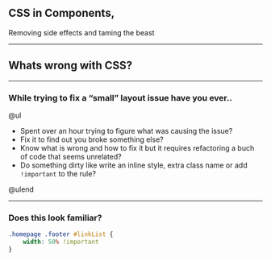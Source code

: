 ## CSS in Components,
Removing side effects and taming the beast

---

## Whats wrong with CSS?

---
### While trying to fix a “small” layout issue have you ever..


@ul

- Spent over an hour trying to figure what was causing the issue?
- Fix it to find out you broke something else?
- Know what is wrong and how to fix it but it requires refactoring a buch of code that seems unrelated?
- Do something dirty like write an inline style, extra class name or add `!important` to the rule?

@ulend

---

### Does this look familiar?
```css
.homepage .footer #linkList {
    width: 50% !important
}
```